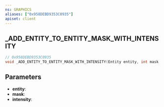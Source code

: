 ```yaml
---
ns: GRAPHICS
aliases: ["0x958DEBD9353C0935"]
apiset: client
---
```

## _ADD_ENTITY_TO_ENTITY_MASK_WITH_INTENSITY

```c
// 0x958DEBD9353C0935
void _ADD_ENTITY_TO_ENTITY_MASK_WITH_INTENSITY(Entity entity, int mask, float intensity);
```


## Parameters
* **entity**:
* **mask**:
* **intensity**:
